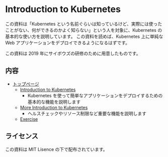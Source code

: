 # Introduction to Kubernetes

この資料は「Kubernetes という名前ぐらいは知っているけど、実際には使ったことがない、何ができるのかよく知らない」という人を対象に、Kubernetes の基本的な使い方を説明しています。
この資料を読めば、Kubernetes 上に単純な Web アプリケーションをデプロイできるようになるはずです。

この資料は 2019 年にサイボウズの研修のために用意したものです。

## 内容

- [トップページ](https://cybozu.github.io/introduction-to-kubernetes/)
    - [Introduction to Kubernetes](https://cybozu.github.io/introduction-to-kubernetes/introduction-to-kubernetes.html)
        - Kubernetes を使って簡単なアプリケーションをデプロイするための基本的な機能を説明します
    - [More Introduction to Kubernetes](https://cybozu.github.io/introduction-to-kubernetes/more-introduction-to-kubernetes.html)
        - ヘルスチェックやリソース制限など重要な機能を説明します
    - [Exercise](https://cybozu.github.io/introduction-to-kubernetes/exercise.html)

## ライセンス

この資料は MIT Lisence の下で配布されています。
